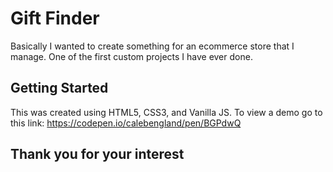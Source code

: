 # Gift Finder
Basically I wanted to create something for an ecommerce store that I manage. One of the first custom projects I have ever done.

## Getting Started
This was created using HTML5, CSS3, and Vanilla JS. To view a demo go to this link:
https://codepen.io/calebengland/pen/BGPdwQ

## Thank you for your interest

